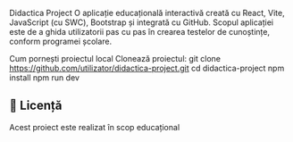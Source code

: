 Didactica Project
O aplicație educațională interactivă creată cu React, Vite, JavaScript (cu SWC), Bootstrap și integrată cu GitHub. Scopul aplicației este de a ghida utilizatorii pas cu pas în crearea testelor de cunoștințe, conform programei școlare.

Cum pornești proiectul local
Clonează proiectul:
git clone https://github.com/utilizator/didactica-project.git
cd didactica-project
npm install
npm run dev


## 📝 Licență

Acest proiect este realizat în scop educațional 
